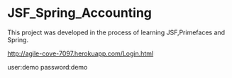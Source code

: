 JSF_Spring_Accounting
=====================

This project was developed in the process of learning JSF,Primefaces and Spring.

http://agile-cove-7097.herokuapp.com/Login.html

user:demo
password:demo
